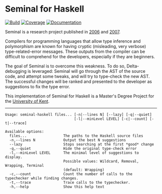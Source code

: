 # Seminal for Haskell

[![Build](https://github.com/Arthi-chaud/seminal-haskell/actions/workflows/build.yml/badge.svg)](https://github.com/Arthi-chaud/seminal-haskell/actions/workflows/build.yml)
[![Coverage](https://codecov.io/gh/Arthi-chaud/seminal-haskell/branch/main/graph/badge.svg?token=FHHJ86PCU9)](https://codecov.io/gh/Arthi-chaud/seminal-haskell)
[![Documentation](https://img.shields.io/badge/Documentation-Haddock-purple)](https://arthi-chaud.github.io/seminal-haskell/)

Seminal is a research project published in [2006](https://dl.acm.org/doi/pdf/10.1145/1159876.1159887) and [2007](https://dl.acm.org/doi/pdf/10.1145/1273442.1250783).

Compilers for programming languages that allow type inference and polymorphism are known for having cryptic (misleading, very verbose) type-related-error messages. These outputs from the compiler can be difficult to comprehend for the developers, especially if they are beginners.

The goal of Seminal is to overcome this weakness. To do so, Delta-debugging is leveraged: Seminal will go through the AST of the source code, and attempt some tweaks, and will try to type-check the new AST. The successful changes will be ranked and presented to the developer as suggestions to fix the type error.

This implementation of Seminal for Haskell is a Master's Degree Project for the [University of Kent](https://www.kent.ac.uk/).

---

```
Usage: seminal-haskell files... [-n|--lines N] [--lazy] [-q|--quiet]
                                [-l|--minLevel LEVEL] [-c|--count] [-t|--trace]

Available options:
  files...                 The paths to the Haskell source files
  -n,--lines N             Output the best N suggestions
  --lazy                   Stops searching at the first *good* change
  -q,--quiet               Hide the original type-check error
  -l,--minLevel LEVEL      The minimal level of suggestions to display.
                           Possible values: Wildcard, Removal, Wrapping, Terminal
                           (default: Wrapping)
  -c,--count               Count the number of calls to the typechecker while finding changes.
  -t,--trace               Trace calls to the typechecker.
  -h,--help                Show this help text
```
